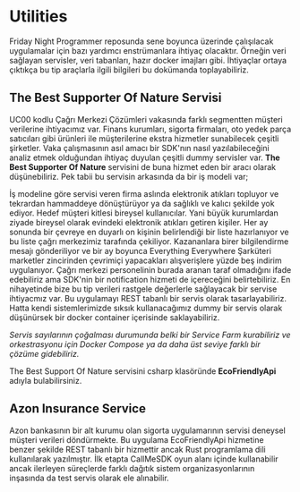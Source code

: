 # Utilities

Friday Night Programmer reposunda sene boyunca üzerinde çalışılacak uygulamalar için bazı yardımcı enstrümanlara ihtiyaç olacaktır. Örneğin veri sağlayan servisler, veri tabanları, hazır docker imajları gibi. İhtiyaçlar ortaya çıktıkça bu tip araçlarla ilgili bilgileri bu dokümanda toplayabiliriz.

## The Best Supporter Of Nature Servisi

UC00 kodlu Çağrı Merkezi Çözümleri vakasında farklı segmentten müşteri verilerine ihtiyacımız var. Finans kurumları, sigorta firmaları, oto yedek parça satıcıları gibi ürünleri ile müşterilerine ekstra hizmetler sunabilecek çeşitli şirketler. Vaka çalışmasının asıl amacı bir SDK'nın nasıl yazılabileceğini analiz etmek olduğundan ihtiyaç duyulan çeşitli dummy servisler var. **The Best Supporter Of Nature** servisini de buna hizmet eden bir aracı olarak düşünebiliriz. Pek tabii bu servisin arkasında da bir iş modeli var;

İş modeline göre servisi veren firma aslında elektronik atıkları topluyor ve tekrardan hammaddeye dönüştürüyor ya da sağlıklı ve kalıcı şekilde yok ediyor. Hedef müşteri kitlesi bireysel kullanıcılar. Yani büyük kurumlardan ziyade bireysel olarak evindeki elektronik atıkları getiren kişiler. Her ay sonunda bir çevreye en duyarlı on kişinin belirlendiği bir liste hazırlanıyor ve bu liste çağrı merkezimiz tarafında çekiliyor. Kazananlara birer bilgilendirme mesajı gönderiliyor ve bir ay boyunca Everything Everywhere Şarküteri marketler zincirinden çevrimiçi yapacakları alışverişlere yüzde beş indirim uygulanıyor. Çağrı merkezi personelinin burada aranan taraf olmadığını ifade edebiliriz ama SDK'nin bir notification hizmeti de içereceğini belirtebiliriz. En nihayetinde bize bu tip verileri rastgele değerlerle sağlayacak bir servise ihtiyacmız var. Bu uygulamayı REST tabanlı bir servis olarak tasarlayabiliriz. Hatta kendi sistemlerimizde sıksık kullanacağımız dummy bir servis olarak düşünürsek bir docker container içerisinde saklayabiliriz.

_Servis sayılarının çoğalması durumunda belki bir Service Farm kurabiliriz ve orkestrasyonu için Docker Compose ya da daha üst seviye farklı bir çözüme gidebiliriz._

The Best Support Of Nature servisini csharp klasöründe **EcoFriendlyApi** adıyla bulabilirsiniz.

## Azon Insurance Service

Azon bankasının bir alt kurumu olan sigorta uygulamarının servisi deneysel müşteri verileri döndürmekte. Bu uygulama EcoFriendlyApi hizmetine benzer şekilde REST tabanlı bir hizmettir ancak Rust programlama dili kullanılarak yazılmıştır. İlk etapta CallMeSDK oyun alanı içinde kullanabilir ancak ilerleyen süreçlerde farklı dağıtık sistem organizasyonlarının inşasında da test servis olarak ele alınabilir.
